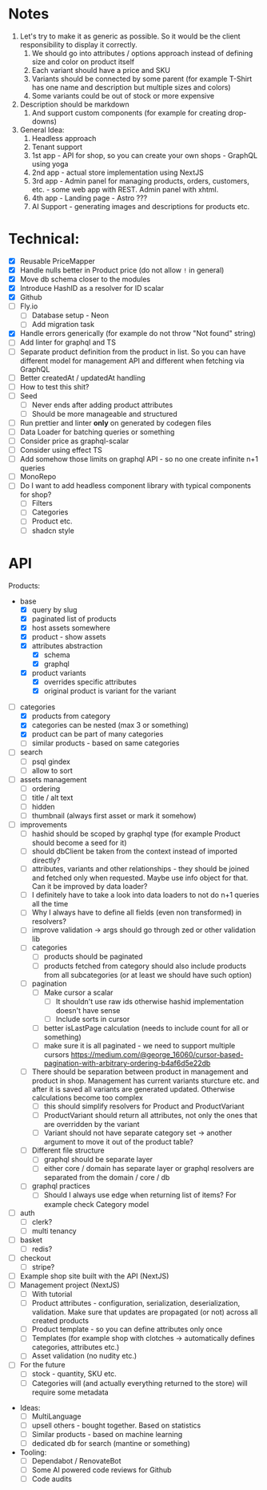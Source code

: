 # Notes

1. Let's try to make it as generic as possible. So it would be the client responsibility to display it correctly.
   1. We should go into attributes / options approach instead of defining size and color on product itself
   2. Each variant should have a price and SKU
   3. Variants should be connected by some parent (for example T-Shirt has one name and description but multiple sizes
      and colors)
   4. Some variants could be out of stock or more expensive
2. Description should be markdown
   1. And support custom components (for example for creating drop-downs)
3. General Idea:
   1. Headless approach
   2. Tenant support
   3. 1st app - API for shop, so you can create your own shops - GraphQL using yoga
   4. 2nd app - actual store implementation using NextJS
   5. 3rd app - Admin panel for managing products, orders, customers, etc. - some web app with REST. Admin panel with xhtml.
   6. 4th app - Landing page - Astro ???
   7. AI Support - generating images and descriptions for products etc.

# Technical:

- [x] Reusable PriceMapper
- [x] Handle nulls better in Product price (do not allow `!` in general)
- [x] Move db schema closer to the modules
- [x] Introduce HashID as a resolver for ID scalar
- [x] Github
- [ ] Fly.io
  - [ ] Database setup - Neon
  - [ ] Add migration task
- [x] Handle errors generically (for example do not throw "Not found" string)
- [ ] Add linter for graphql and TS
- [ ] Separate product definition from the product in list. So you can have different model for management API and different when fetching via GraphQL
- [ ] Better createdAt / updatedAt handling
- [ ] How to test this shit?
- [ ] Seed
  - [ ] Never ends after adding product attributes
  - [ ] Should be more manageable and structured
- [ ] Run prettier and linter **only** on generated by codegen files
- [ ] Data Loader for batching queries or something
- [ ] Consider price as graphql-scalar
- [ ] Consider using effect TS
- [ ] Add somehow those limits on graphql API - so no one create infinite n+1 queries
- [ ] MonoRepo
- [ ] Do I want to add headless component library with typical components for shop?
  - [ ] Filters
  - [ ] Categories
  - [ ] Product etc.
  - [ ] shadcn style

# API

Products:

- base
  - [x] query by slug
  - [x] paginated list of products
  - [x] host assets somewhere
  - [x] product - show assets
  - [x] attributes abstraction
    - [x] schema
    - [x] graphql
  - [x] product variants
    - [x] overrides specific attributes
    - [x] original product is variant for the variant
- [ ] categories
  - [x] products from category
  - [x] categories can be nested (max 3 or something)
  - [x] product can be part of many categories
  - [ ] similar products - based on same categories
- [ ] search
  - [ ] psql gindex
  - [ ] allow to sort
- [ ] assets management
  - [ ] ordering
  - [ ] title / alt text
  - [ ] hidden
  - [ ] thumbnail (always first asset or mark it somehow)
- [ ] improvements
  - [ ] hashid should be scoped by graphql type (for example Product should become a seed for it)
  - [ ] should dbClient be taken from the context instead of imported directly?
  - [ ] attributes, variants and other relationships - they should be joined and fetched only when requested. Maybe use info object for that. Can it be improved by data loader?
  - [ ] I definitely have to take a look into data loaders to not do n+1 queries all the time
  - [ ] Why I always have to define all fields (even non transformed) in resolvers?
  - [ ] improve validation -> args should go through zed or other validation lib
  - [ ] categories
    - [ ] products should be paginated
    - [ ] products fetched from category should also include products from all subcategories (or at least we should have such option)
  - [ ] pagination
    - [ ] Make cursor a scalar
      - [ ] It shouldn't use raw ids otherwise hashid implementation doesn't have sense
      - [ ] Include sorts in cursor
    - [ ] better isLastPage calculation (needs to include count for all or something)
    - [ ] make sure it is all paginated - we need to support multiple cursors https://medium.com/@george_16060/cursor-based-pagination-with-arbitrary-ordering-b4af6d5e22db
  - [ ] There should be separation between product in management and product in shop. Management has current variants sturcture etc. and after it is saved all variants are generated updated. Otherwise calculations become too complex
    - [ ] this should simplify resolvers for Product and ProductVariant
    - [ ] ProductVariant should return all attributes, not only the ones that are overridden by the variant
    - [ ] Variant should not have separate category set -> another argument to move it out of the product table?
  - [ ] Different file structure
    - [ ] graphql should be separate layer
    - [ ] either core / domain has separate layer or graphql resolvers are separated from the domain / core / db
  - [ ] graphql practices
    - [ ] Should I always use edge when returning list of items? For example check Category model
- [ ] auth
  - [ ] clerk?
  - [ ] multi tenancy
- [ ] basket
  - [ ] redis?
- [ ] checkout
  - [ ] stripe?
- [ ] Example shop site built with the API (NextJS)
- [ ] Management project (NextJS)
  - [ ] With tutorial
  - [ ] Product attributes - configuration, serialization, deserialization, validation. Make sure that updates are propagated (or not) across all created products
  - [ ] Product template - so you can define attributes only once
  - [ ] Templates (for example shop with clotches -> automatically defines categories, attributes etc.)
  - [ ] Asset validation (no nudity etc.)
- [ ] For the future
  - [ ] stock - quantity, SKU etc.
  - [ ] Categories will (and actually everything returned to the store) will require some metadata
- Ideas:
  - [ ] MultiLanguage
  - [ ] upsell others - bought together. Based on statistics
  - [ ] Similar products - based on machine learning
  - [ ] dedicated db for search (mantine or something)
- Tooling:
  - [ ] Dependabot / RenovateBot
  - [ ] Some AI powered code reviews for Github
  - [ ] Code audits

